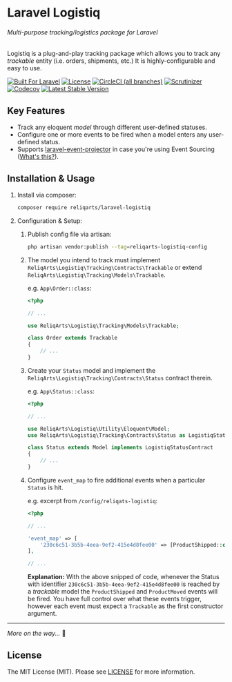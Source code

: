 # Laravel Logistiq
###### Multi-purpose tracking/logistics package for Laravel

Logistiq is a plug-and-play tracking package which allows you to track any *trackable* entity (i.e. orders, shipments, etc.)
It is highly-configurable and easy to use.

[![Built For Laravel](https://img.shields.io/badge/built%20for-laravel-red.svg?style=flat-square)](http://laravel.com)
[![License](https://poser.pugx.org/reliqarts/laravel-logistiq/license?format=flat-square)](https://packagist.org/packages/reliqarts/laravel-logistiq)
[![CircleCI (all branches)](https://img.shields.io/circleci/project/github/reliqarts/laravel-logistiq/master.svg?style=flat-square)](https://circleci.com/gh/reliqarts/laravel-logistiq/tree/master)
[![Scrutinizer](https://img.shields.io/scrutinizer/g/reliqarts/laravel-logistiq.svg?style=flat-square)](https://scrutinizer-ci.com/g/reliqarts/laravel-logistiq/)
[![Codecov](https://img.shields.io/codecov/c/github/reliqarts/laravel-logistiq.svg?style=flat-square)](https://codecov.io/gh/reliqarts/laravel-logistiq)
[![Latest Stable Version](https://poser.pugx.org/reliqarts/laravel-logistiq/version?format=flat-square)](https://packagist.org/packages/reliqarts/laravel-logistiq)

## Key Features
- Track any eloquent *model* through different user-defined statuses.
- Configure one or more events to be fired when a model enters any user-defined status.
- Supports [laravel-event-projector](https://github.com/spatie/laravel-event-projector) in case you're using Event Sourcing ([What's this?](https://kickstarter.engineering/event-sourcing-made-simple-4a2625113224)).

## Installation & Usage

1. Install via composer:

    ```bash
    composer require reliqarts/laravel-logistiq
    ```

2. Configuration & Setup:
   1. Publish config file via artisan:
        ```bash
        php artisan vendor:publish --tag=reliqarts-logistiq-config
        ```
    2. The model you intend to track must implement `ReliqArts\Logistiq\Tracking\Contracts\Trackable` or extend `ReliqArts\Logistiq\Tracking\Models\Trackable`.
        
        e.g. `App\Order::class`:
        ```php
        <?php
 
        // ...
        
        use ReliqArts\Logistiq\Tracking\Models\Trackable;
        
        class Order extends Trackable
        {
            // ...
        }
        ```
    3. Create your `Status` model and implement the `ReliqArts\Logistiq\Tracking\Contracts\Status` contract therein.
        
        e.g. `App\Status::class`:
        ```php
        <?php
        
        // ...
        
        use ReliqArts\Logistiq\Utility\Eloquent\Model;
        use ReliqArts\Logistiq\Tracking\Contracts\Status as LogistiqStatusContract;
        
        class Status extends Model implements LogistiqStatusContract
        {   
            // ...
        }
        ```
    3. Configure `event_map` to fire additional events when a particular `Status` is hit. 
        
        e.g. excerpt from `/config/reliqats-logistiq`:
        ```php
        <?php
        
        // ...
    
        'event_map' => [
            '230c6c51-3b5b-4eea-9ef2-415e4d8fee00' => [ProductShipped::class, ProductMoved::class]
        ],
 
        // ...
        ```
        **Explanation:** With the above snipped of code, whenever the Status with identifier `230c6c51-3b5b-4eea-9ef2-415e4d8fee00` is reached by a *trackable* model the `ProductShipped` and `ProductMoved` events will be fired.
        You have full control over what these events trigger, however each event must expect a `Trackable` as the first constructor argument.


--- 

*More on the way...* :truck:

## License

The MIT License (MIT). Please see [LICENSE](LICENSE) for more information.
